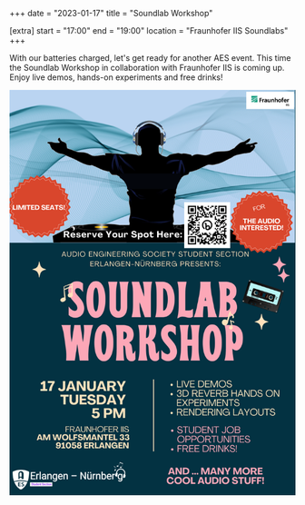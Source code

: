 +++
date = "2023-01-17"
title = "Soundlab Workshop"

[extra]
start = "17:00"
end = "19:00"
location = "Fraunhofer IIS Soundlabs"
+++

With our batteries charged, let's get ready for another AES event. This time the Soundlab Workshop in collaboration with Fraunhofer IIS is coming up. Enjoy live demos, hands-on experiments and free drinks! 
<!-- show more -->

![Poster](poster.png)

